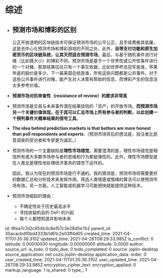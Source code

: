 # 综述

- ## 预测市场和博彩的区别

  公正开放透明的区块链技术可保证预测市场的公平公正，且手续费极其低廉，这是去中心化预测市场和博彩游戏的不同之处，此外，**自带支付功能和原生加密货币的区块链系统，让其天然适合预测市场**。最后，与基于随机事件进行对赌（比如猜大小）的博彩不同，预测市场是基于一个世界性或公开性事件进行的一个对赌，那其结果往往只有一个事实依据，比如世界杯总冠军是谁，苹果年底的股价是多少，下一届美国总统是谁，所有这些问题都是公共事件。对于这些公共事件进行对赌，能产生对人决策有帮助的信息，而博彩产生的信息没太多参考价值。

- **预测市场对抗审查性（resistance of review）的要求非常高**

- 预测市场是交易与未来事件潜在结果挂钩的「资产」的开放市场。**而预测市场另一个关键价值体现，在于其可以汇总市场上所有参与者的判断，以此创建一个预判事件大概率结果的信号工具**。

- **The idea behind prediction markets is that bettors are more honest than poll respondents and experts.**（预测市场背后的想法是，投注者比民意调查的受访者和专家更为诚实。）

- 预测市场的一个主要缺陷是**理性市场错觉**。需要澄清的是，理性市场错觉是相信所有或大多数市场参与者的思维和行为都是理性的。此外，理性市场模型是在人类总是理性地处理经济事务的错觉下运作的。

  因此，我认为现在的预测市场是行不通的。我的猜测是，预测市场将需要更好的数据汇总和分析技术来发挥作用。筛选人类情感或情绪的算法可以使预测市场有效。另一方面，人工智能或机器学习可能很快就能提供这种技术。

- 预测市场崛起的理由：
  - 不确定性处于历史最高水平
  - 寻找收益机会的 DeFi 的兴起
  - 每个人都想知道并影响未来

id: 9fea7c7d2c954b3c8e157c3e28d5e7b2
parent_id: 35acacbdf0bd4333b1d61c2e03ff4d05
created_time: 2021-04-11T01:35:36.310Z
updated_time: 2021-04-26T08:29:33.985Z
is_conflict: 0
latitude: 0.00000000
longitude: 0.00000000
altitude: 0.0000
author: 
source_url: 
is_todo: 0
todo_due: 0
todo_completed: 0
source: joplin-desktop
source_application: net.cozic.joplin-desktop
application_data: 
order: 0
user_created_time: 2021-04-11T01:35:36.310Z
user_updated_time: 2021-04-26T08:29:33.985Z
encryption_cipher_text: 
encryption_applied: 0
markup_language: 1
is_shared: 0
type_: 1